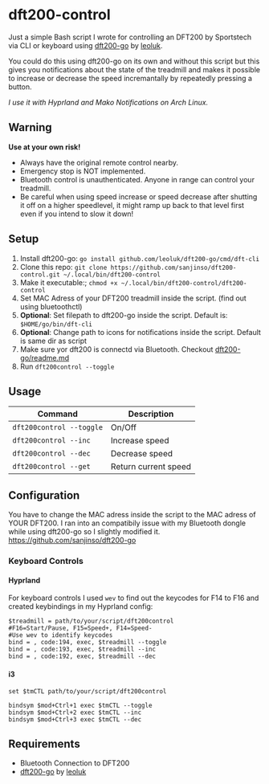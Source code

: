 # dft200-control
Just a simple Bash script I wrote for controlling an DFT200 by Sportstech via CLI or keyboard using [dft200-go](https://github.com/leoluk/dft200-go) by [leoluk](https://github.com/leoluk). 

You could do this using dft200-go on its own and without this script but this gives you notifications about the state of the treadmill and makes it possible to increase or decrease the speed incremantally by repeatedly pressing a button.

*I use it with Hyprland and Mako Notifications on Arch Linux.*

## Warning 
**Use at your own risk!**
- Always have the original remote control nearby. 
- Emergency stop is NOT implemented.
- Bluetooth control is unauthenticated. Anyone in range can control your treadmill.
- Be careful when using speed increase or speed decrease after shutting it off on a higher speedlevel, it might ramp up back to that level first even if you intend to slow it down!

## Setup
1. Install dft200-go: ```go install github.com/leoluk/dft200-go/cmd/dft-cli```
2. Clone this repo: ```git clone https://github.com/sanjinso/dft200-control.git ~/.local/bin/dft200-control```
3. Make it executable:; ```chmod +x ~/.local/bin/dft200-control/dft200-control```
4. Set MAC Adress of your DFT200 treadmill inside the script. (find out using bluetoothctl)
5. **Optional**: Set filepath to dft200-go inside the script. Default is: ```$HOME/go/bin/dft-cli```
6. **Optional**: Change path to icons for notifications inside the script. Default is same dir as script
7. Make sure yor dft200 is connectd via Bluetooth. Checkout [dft200-go/readme.md](https://github.com/leoluk/dft200-go)
8. Run ```dft200control --toggle```

## Usage
| Command | Description |
|-------------------------------|--------------------------|
| ```dft200control --toggle``` | On/Off |
| ```dft200control --inc``` | Increase speed |
| ```dft200control --dec``` | Decrease speed |
| ```dft200control --get``` | Return current speed |

## Configuration
You have to change the MAC adress inside the script to the MAC adress of YOUR DFT200. I ran into an compatibily issue with my Bluetooth dongle while using dft200-go so I slightly modified it. https://github.com/sanjinso/dft200-go

### Keyboard Controls

#### Hyprland
For keyboard controls I used ```wev``` to find out the keycodes for F14 to F16 and created keybindings in my Hyprland config:

```
$treadmill = path/to/your/script/dft200control
#F16=Start/Pause, F15=Speed+, F14=Speed-
#Use wev to identify keycodes
bind = , code:194, exec, $treadmill --toggle
bind = , code:193, exec, $treadmill --inc
bind = , code:192, exec, $treadmill --dec
```

#### i3
```
set $tmCTL path/to/your/script/dft200control

bindsym $mod+Ctrl+1 exec $tmCTL --toggle
bindsym $mod+Ctrl+2 exec $tmCTL --inc
bindsym $mod+Ctrl+3 exec $tmCTL --dec
```

## Requirements
-  Bluetooth Connection to DFT200
-  [dft200-go](https://github.com/leoluk/dft200-go) by [leoluk](https://github.com/leoluk)


